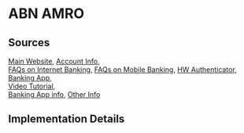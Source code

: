 # ABN AMRO

## Sources
[Main Website](https://www.abnamro.nl/en/personal/payments/index.html),	[Account Info](https://www.abnamro.nl/en/personal/internet-and-mobile/index.html),	
[FAQs on Internet Banking](https://www.abnamro.nl/en/personal/internet-and-mobile/internet-banking/index.html),	
[FAQs on Mobile Banking](https://www.abnamro.nl/en/personal/internet-and-mobile/mobile-banking/veelgestelde-vragen.html),
[HW Authenticator](https://www.abnamro.nl/nl/zakelijk/betalen/internetbankieren/mogelijkheden/hoe-werkt-een-edentifier.html),	
[Banking App](https://play.google.com/store/apps/details?id=com.abnamro.nl.mobile.payments),	
[Video Tutorial](https://www.youtube.com/watch?v=q0Sg1O3zHxM),	 
[Banking App info](https://www.abnamro.nl/nl/prive/betalen/bankrekening-openen/mobiel-klant-worden.html?pos=index%7Cklantworden3), [Other Info](https://www.abnamro.nl/en/personal/internet-and-mobile/mobile-banking/tips/accounts.html)

## Implementation Details